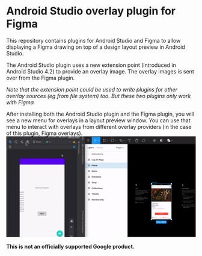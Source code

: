 # Android Studio overlay plugin for Figma

This repository contains plugins for Android Studio and Figma to allow displaying a Figma drawing on top of a design layout preview in Android Studio.

The Android Studio plugin uses a new extension point (introduced in Android Studio 4.2) to provide an overlay image. The overlay images is sent over from the Figma plugin.

*Note that the extension point could be used to write plugins for other overlay sources (eg from file system) too. But these two plugins only work with Figma.*

After installing both the Android Studio plugin and the Figma plugin, you will see a new menu for overlays in a layout preview window. You can use that menu to interact with overlays from different overlay providers (in the case of this plugin, Figma overlays).
![Figma overlay demo](docs/figma_overlay.gif)

**This is not an officially supported Google product.**
